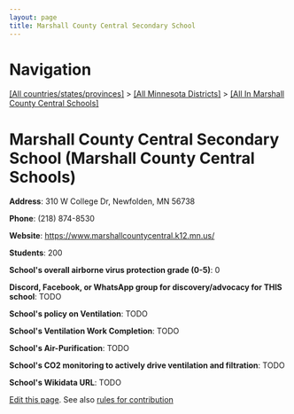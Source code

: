 ```yaml
---
layout: page
title: Marshall County Central Secondary School
---
```

# Navigation

[[All countries/states/provinces]](../../..) > [[All Minnesota Districts]](../..) > [[All In Marshall County Central Schools]](..)

# Marshall County Central Secondary School (Marshall County Central Schools)

**Address**: 310 W College Dr, Newfolden, MN 56738

**Phone**: (218) 874-8530

**Website**: <https://www.marshallcountycentral.k12.mn.us/>

**Students**: 200

**School's overall airborne virus protection grade (0-5)**: 0

**Discord, Facebook, or WhatsApp group for discovery/advocacy for THIS school**: TODO

**School's policy on Ventilation**: TODO

**School's Ventilation Work Completion**: TODO

**School's Air-Purification**: TODO

**School's CO2 monitoring to actively drive ventilation and filtration**: TODO

**School's Wikidata URL**: TODO


[Edit this page](https://github.com/ventilate-schools/MN/edit/main/./Marshall_County_Central_Schools/Marshall_County_Central_Secondary_School.md). See also [rules for contribution](../../../contribution-rules/)